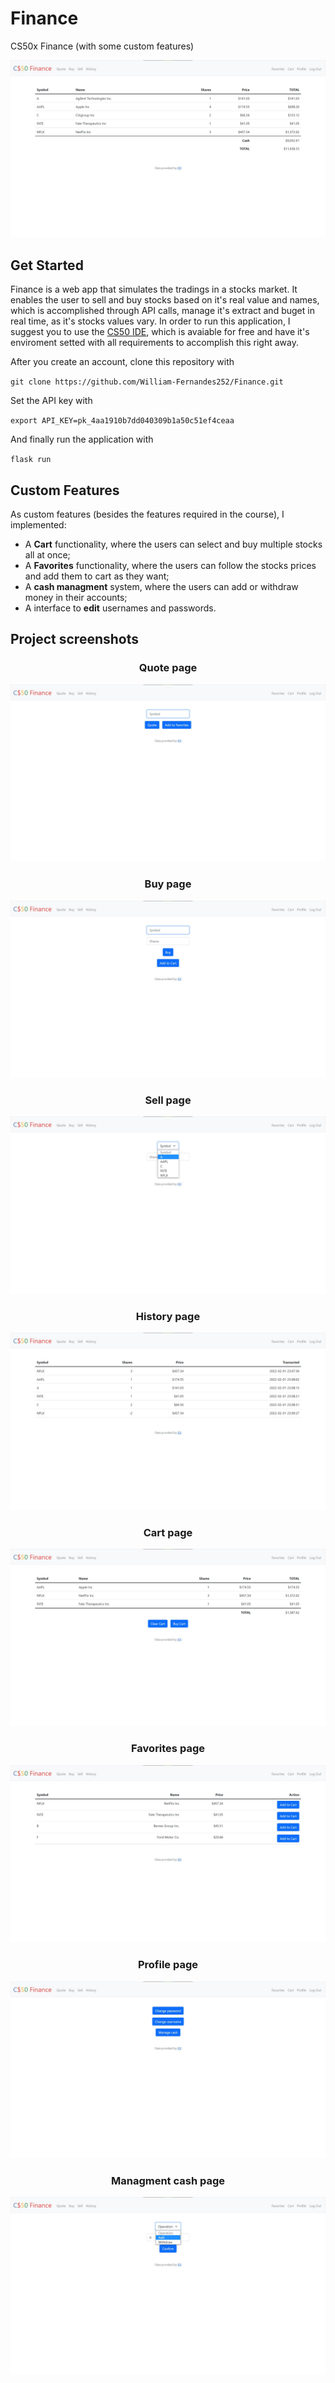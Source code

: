 # Finance
CS50x Finance (with some custom features)

![App main page](/screenshots/main.jpg)

## Get Started
Finance is a web app that simulates the tradings in a stocks market. It enables the user to sell and buy stocks based on it's real value and names, which is accomplished through API calls, manage it's extract and buget in real time, as it's stocks values vary. In order to run this application, I suggest you to use the [CS50 IDE](https://ide.cs50.io/), which is avaiable for free and have it's enviroment setted with all requirements to accomplish this right away.

After you create an account, clone this repository with

`git clone https://github.com/William-Fernandes252/Finance.git`

Set the API key with

`export API_KEY=pk_4aa1910b7dd040309b1a50c51ef4ceaa`

And finally run the application with

`flask run`

## Custom Features
As custom features (besides the features required in the course), I implemented: 
  - A **Cart** functionality, where the users can select and buy multiple stocks all at once;
  - A **Favorites** functionality, where the users can follow the stocks prices and add them to cart as they want;
  - A **cash managment** system, where the users can add or withdraw money in their accounts;
  - A interface to **edit** usernames and passwords.

## Project screenshots

<h3 align="center">Quote page</h3>

![Quote page](/screenshots/quote.jpg)

<h3 align="center">Buy page</h3>

![Buy page](/screenshots/buy.jpg)

<h3 align="center">Sell page</h3>

![Sell page](/screenshots/sell.jpg)

<h3 align="center">History page</h3>

![History page](/screenshots/history.jpg)

<h3 align="center">Cart page</h3>

![Cart page](/screenshots/cart.jpg)

<h3 align="center">Favorites page</h3>

![Favorites page](/screenshots/favorites.jpg)

<h3 align="center">Profile page</h3>

![Profile page](/screenshots/profile.jpg)

<h3 align="center">Managment cash page</h3>

![Managment cash page](/screenshots/money.jpg)
